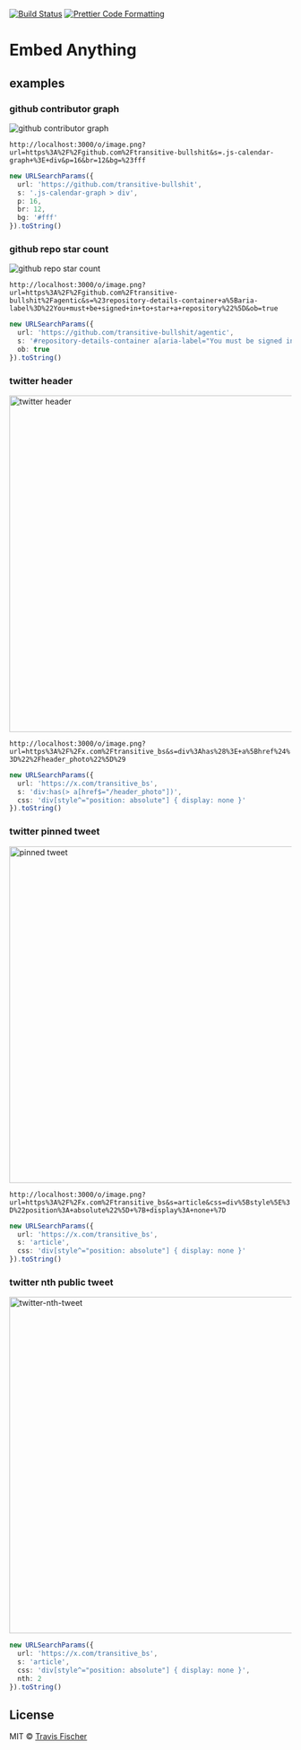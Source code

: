 <p>
  <a href="https://github.com/transitive-bullshit/embed-anything/actions/workflows/main.yml"><img alt="Build Status" src="https://github.com/transitive-bullshit/embed-anything/actions/workflows/main.yml/badge.svg" /></a>
  <a href="https://prettier.io"><img alt="Prettier Code Formatting" src="https://img.shields.io/badge/code_style-prettier-brightgreen.svg" /></a>
</p>

# Embed Anything <!-- omit from toc -->

## examples

### github contributor graph

<img alt="github contributor graph" src="https://raw.githubusercontent.com/transitive-bullshit/embed-anything/main/media/github-contribution-graph.png">

`http://localhost:3000/o/image.png?url=https%3A%2F%2Fgithub.com%2Ftransitive-bullshit&s=.js-calendar-graph+%3E+div&p=16&br=12&bg=%23fff`

```ts
new URLSearchParams({
  url: 'https://github.com/transitive-bullshit',
  s: '.js-calendar-graph > div',
  p: 16,
  br: 12,
  bg: '#fff'
}).toString()
```

### github repo star count

<img alt="github repo star count" src="https://raw.githubusercontent.com/transitive-bullshit/embed-anything/main/media/github-repo-star-count">

`http://localhost:3000/o/image.png?url=https%3A%2F%2Fgithub.com%2Ftransitive-bullshit%2Fagentic&s=%23repository-details-container+a%5Baria-label%3D%22You+must+be+signed+in+to+star+a+repository%22%5D&ob=true`

```ts
new URLSearchParams({
  url: 'https://github.com/transitive-bullshit/agentic',
  s: '#repository-details-container a[aria-label="You must be signed in to star a repository"]',
  ob: true
}).toString()
```

### twitter header

<img alt="twitter header" src="https://raw.githubusercontent.com/transitive-bullshit/embed-anything/main/media/twitter-header.jpg" width="600">

`http://localhost:3000/o/image.png?url=https%3A%2F%2Fx.com%2Ftransitive_bs&s=div%3Ahas%28%3E+a%5Bhref%24%3D%22%2Fheader_photo%22%5D%29`

```ts
new URLSearchParams({
  url: 'https://x.com/transitive_bs',
  s: 'div:has(> a[href$="/header_photo"])',
  css: 'div[style^="position: absolute"] { display: none }'
}).toString()
```

### twitter pinned tweet

<img alt="pinned tweet" src="https://raw.githubusercontent.com/transitive-bullshit/embed-anything/main/media/pinned-tweet.png" width="600">

`http://localhost:3000/o/image.png?url=https%3A%2F%2Fx.com%2Ftransitive_bs&s=article&css=div%5Bstyle%5E%3D%22position%3A+absolute%22%5D+%7B+display%3A+none+%7D`

```ts
new URLSearchParams({
  url: 'https://x.com/transitive_bs',
  s: 'article',
  css: 'div[style^="position: absolute"] { display: none }'
}).toString()
```

### twitter nth public tweet

<img alt="twitter-nth-tweet" src="https://raw.githubusercontent.com/transitive-bullshit/embed-anything/main/media/twitter-nth-tweet.jpg" width="600">

```ts
new URLSearchParams({
  url: 'https://x.com/transitive_bs',
  s: 'article',
  css: 'div[style^="position: absolute"] { display: none }',
  nth: 2
}).toString()
```

## License

MIT © [Travis Fischer](https://x.com/transitive_bs)
